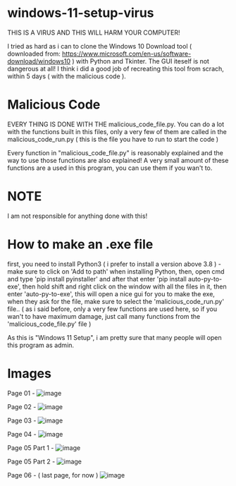 # windows-11-setup-virus
THIS IS A VIRUS AND THIS WILL HARM YOUR COMPUTER!

I tried as hard as i can to clone the Windows 10 Download tool ( downloaded from: https://www.microsoft.com/en-us/software-download/windows10 ) with Python and Tkinter. The GUI iteself is not dangerous at all! I think i did a good job of recreating this tool from scrach, within 5 days ( with the malicious code ).

# Malicious Code
EVERY THING IS DONE WITH THE malicious_code_file.py. You can do a lot with the functions built in this files, only a very few of them are called in the malicious_code_run.py ( this is the file you have to run to start the code )

Every function in "malicious_code_file.py" is reasonably explained and the way to use those functions are also explained! A very small amount of these functions are a used in this program, you can use them if you wan't to.

# NOTE
I am not responsible for anything done with this!

# How to make an .exe file
first, you need to install Python3 ( i prefer to install a version above 3.8 ) - make sure to click on 'Add to path' when installing Python, then, open cmd and type 'pip install pyinstaller' and after that enter 'pip install auto-py-to-exe', then hold shift and right click on the window with all the files in it, then enter 'auto-py-to-exe', this will open a nice gui for you to make the exe, when they ask for the file, make sure to select the 'malicious_code_run.py' file.. ( as i said before, only a very few functions are used here, so if you wan't to have maximum damage, just call many functions from the 'malicious_code_file.py' file )


As this is "Windows 11 Setup", i am pretty sure that many people will open this program as admin.

# Images
Page 01 -
![image](https://user-images.githubusercontent.com/36286877/123754764-db607780-d8d8-11eb-9a67-183008af56dc.png)

Page 02 -
![image](https://user-images.githubusercontent.com/36286877/123754823-eadfc080-d8d8-11eb-80b2-62d4884d5ce1.png)

Page 03 -
![image](https://user-images.githubusercontent.com/36286877/123754880-f632ec00-d8d8-11eb-80b6-54d4cb04cf24.png)

Page 04 -
![image](https://user-images.githubusercontent.com/36286877/123754937-0b0f7f80-d8d9-11eb-9011-b6d01a55a3fc.png)

Page 05 Part 1 -
![image](https://user-images.githubusercontent.com/36286877/123754979-1662ab00-d8d9-11eb-9bb6-a20a75d7d1ea.png)

Page 05 Part 2 -
![image](https://user-images.githubusercontent.com/36286877/123755015-1e224f80-d8d9-11eb-9f64-420ac6e1caf7.png)

Page 06 - ( last page, for now )
![image](https://user-images.githubusercontent.com/36286877/123755048-27132100-d8d9-11eb-9911-cb9b2abf65c5.png)





